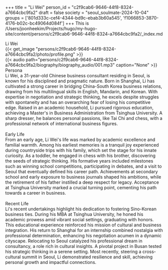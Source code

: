 +++
title = "Li Wei"
person_id = "c2f9cab6-9646-44f8-8324-a7664cbc9fa2"
draft = false
society = "seoul_soulmate-2024-10-04"
groups = ['801d333c-cef4-4344-bd9c-ebab3b60a545', 'f1066853-3870-4176-b02c-bc49064d084f']
+++
This is /Users/joonheekim/Projects/hugo/my-hugo-site/content/persons/c2f9cab6-9646-44f8-8324-a7664cbc9fa2/_index.md

<div class="h1_1_right">Li Wei</div>{{< get_image "persons/c2f9cab6-9646-44f8-8324-a7664cbc9fa2/photo/profile.png" >}}
<br>
{{< audio
    path="persons/c2f9cab6-9646-44f8-8324-a7664cbc9fa2/biography/biography_audio/001.mp3" 
    caption="None"
>}}
<br>
<div class="h2">Persona</div><div class="plain">Li Wei, a 31-year-old Chinese business consultant residing in Seoul, is known for his disciplined and pragmatic nature. Born in Shanghai, Li has cultivated a strong career in bridging China-South Korea business relations, drawing from his multilingual skills in English, Mandarin, and Korean. With expertise in negotiation and strategic thinking, he excels despite struggles with spontaneity and has an overarching fear of losing his competitive edge. Raised in an academic household, Li pursued rigorous education, achieving a Master's in Business Administration from Tsinghua University. A sharp dresser, he balances personal passions, like Tai Chi and chess, with a professional network of international business figures.</div><br>
<div class="h2">Early Life</div><div class="plain">From an early age, Li Wei's life was marked by academic excellence and familial warmth. Among his earliest memories is a tranquil joy experienced during countryside trips with his family, which set the stage for his innate curiosity. As a toddler, he engaged in chess with his brother, discovering the seeds of strategic thinking. His formative years included milestones such as winning school competitions, participating in debates, and a visit to Seoul that eventually defined his career path. Achievements at secondary school and early exposure to business journals shaped his ambitions, while the retirement of his father instilled a deep respect for legacy. Acceptance at Tsinghua University marked a crucial turning point, cementing his path towards a career in business.</div><br>
<div class="h2">Recent Life</div><div class="plain">Li's recent undertakings highlight his dedication to fostering Sino-Korean business ties. During his MBA at Tsinghua University, he honed his academic prowess amid vibrant social settings, graduating with honors. This educational experience reinforced his mission of cultural and business integration. His return to Shanghai for an internship combined nostalgia with professional determination, enhancing his negotiation acumen in a dynamic cityscape. Relocating to Seoul catalyzed his professional dream in consultancy, a role rich in cultural insights. A pivotal project in Busan tested his strategic thinking in a serene setting. Most recently, steering a cross-cultural summit in Seoul, Li demonstrated resilience and skill, achieving personal growth and impactful connections.</div><br>
